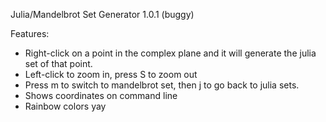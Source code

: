 Julia/Mandelbrot Set Generator 1.0.1 (buggy)


Features:<br>
- Right-click on a point in the complex plane and it will generate the julia set of that point.<br>
- Left-click to zoom in, press S to zoom out<br>
- Press m to switch to mandelbrot set, then j to go back to julia sets.<br>
- Shows coordinates on command line<br>
- Rainbow colors yay
